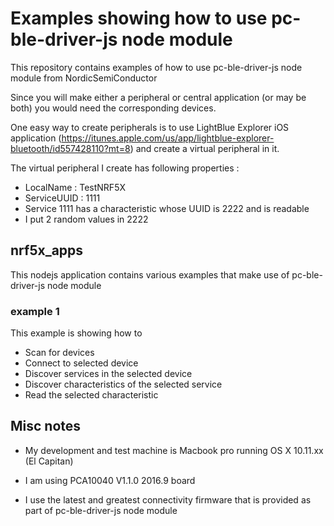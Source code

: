 # Examples showing how to use pc-ble-driver-js node module

This repository contains examples of how to use pc-ble-driver-js node module from NordicSemiConductor

Since you will make either a peripheral or central application (or may be both) you would need the corresponding
devices.

One easy way to create peripherals is to use LightBlue Explorer iOS application (https://itunes.apple.com/us/app/lightblue-explorer-bluetooth/id557428110?mt=8) and create a virtual peripheral in it.

The virtual peripheral I create has following properties :
* LocalName : TestNRF5X
* ServiceUUID : 1111
* Service 1111 has a characteristic whose UUID is 2222 and is readable
* I put 2 random values in 2222

## nrf5x_apps

This nodejs application contains various examples that make use of pc-ble-driver-js node module

### example 1

This example is showing how to
* Scan for devices
* Connect to selected device
* Discover services in the selected device
* Discover characteristics of the selected service
* Read the selected characteristic


## Misc notes

* My development and test machine is Macbook pro running OS X 10.11.xx (El Capitan)

* I am using PCA10040 V1.1.0 2016.9 board

* I use the latest and greatest connectivity firmware that is provided as part of pc-ble-driver-js node module
